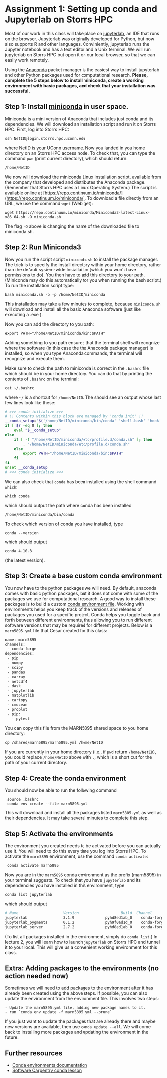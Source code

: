 # Assignment 1: Setting up conda and Jupyterlab on Storrs HPC


Most of our work in this class will take place on
[jupyterlab](https://jupyterlab.readthedocs.io/en/stable/), an IDE that runs on
the browser. Jupyterlab was originally developed for Python, but now also
supports R and other languages. Conviniently, jupyterlab runs the Jupyter
notebook and has a text editor and a Unix terminal. We will run jupyterlab on Storrs HPC
but open it on our local browser, so that we can easily work remotely.

Using the [Anaconda](https://www.anaconda.com) packet manager is the easiest way to install jupyterlab and other Python packages used for computational research. **Please, complete the 5 steps below to
install miniconda, create a working environment with basic packages, and
check that your installation was successful.**

## Step 1: Install [miniconda](https://docs.conda.io/en/latest/miniconda.html) in user space.

Miniconda is a mini version of Anaconda that includes just conda and its dependencies. We will download an
installation script and run it on Storrs HPC. First, log into Storrs HPC:

    ssh NetID@login.storrs.hpc.uconn.edu

where NetID is your UConn username. Now you landed in you home directory on an Storrs HPC access node. To check
that, you can type the command `pwd` (print current directory), which should return:

    /home/NetID

We now will download the miniconda Linux installation script, available from the company that developed
and distributes the Anaconda package. (Remember that Storrs HPC uses a Linux Operating System.) The script is available online at [https://repo.continuum.io/miniconda/](https://repo.continuum.io/miniconda/). To download a file
directly from an URL, we use the command `wget` (Web get):

    wget https://repo.continuum.io/miniconda/Miniconda3-latest-Linux-x86_64.sh -O miniconda.sh

The flag `-O` above is changing the name of the downloaded file to miniconda.sh.

## Step 2: Run Miniconda3

Now you run the script script `miniconda.sh` to install the package manager. The trick is to specify the install directory within your home directory, rather than the default system-wide installation (which you won't have permissions to do). You then have to add this directory to your path. (Miniconda may do this automatically for you when running the bash script.) To run the installation script type:

    bash miniconda.sh -b -p /home/NetID/miniconda

This installation may take a few minutes to complete, because `miniconda.sh` will download and install all the basic Anaconda software (just like executing a .exe ).

Now you can add the directory to you path:

    export PATH="/home/NetID/miniconda/bin:$PATH"

Adding something to you path ensures that the terminal shell will recognize where the software (in this case the the Anaconda package manager) is installed, so when you type Anaconda commands, the terminal will recognize and execute them.

Make sure to check the path to miniconda is correct in the `.bashrc` file which should be in your home directory. You can do that by printing the contents of `.bashrc` on the terminal:

    cat ~/.bashrc

where `~/` is a shortcut for `/home/NetID`. The should see an output whose last few lines look like these:

```Bash
# >>> conda initialize >>>
# !! Contents within this block are managed by 'conda init' !!
__conda_setup="$('/home/NetID/miniconda/bin/conda' 'shell.bash' 'hook' 2> /dev/null)"
if [ $? -eq 0 ]; then
    eval "$__conda_setup"
else
    if [ -f "/home/NetID/miniconda/etc/profile.d/conda.sh" ]; then
        . "/home/NetID/miniconda/etc/profile.d/conda.sh"
    else
        export PATH="/home/NetID/miniconda/bin:$PATH"
    fi
fi
unset __conda_setup
# <<< conda initialize <<<
```

We can also check that `conda` has been installed using the shell command `which`:

    which conda

which should output the path where conda has been installed

    /home/NetID/miniconda/bin/conda

To check which version of conda you have installed, type

    conda --version

which should output

    conda 4.10.3

(the latest version).


## Step 3: Create a base custom conda environment
You now have to the python packages we will need. By default, anaconda comes with basic
python packages, but it does not come with some of the packages we use for computational research. A good way to install these packages is to build a custom [conda environment file](https://docs.conda.io/projects/conda/en/latest/user-guide/tasks/manage-environments.html#creating-an-environment-from-an-environment-yml-file). Working with environments helps you keep track of the versions and releases of packages you used for a specific project. Conda helps you toggle back and forth between different environments, thus allowing you to run different software versions that may be required for different projects.  Below is a `marn5895.yml` file that Cesar created for this class:

```BASH
name: marn5895
channels:
 - conda-forge
dependencies:
 - pip
 - numpy
 - scipy
 - pandas
 - xarray
 - netcdf4
 - dask
 - jupyterlab
 - matplotlib
 - cartopy
 - cmocean
 - proplot
 - pip:
   - pytest
```

You can copy this file from the MARN5895 shared space to you home directory:

    cp /shared/marn5895/marn5895.yml /home/NetID

If you are currently in your home directory (i.e., if `pwd` return `/home/NetID`), you could
replace `/home/NetID` above with `.`, which is a short cut for the path of your current directory.

## Step 4: Create the conda environment

You should now be able to run the following command

     source .bashrc
     conda env create --file marn5895.yml

This will download and install all the packages listed `marn5805.yml` as well as their dependencies. It may take several minutes to complete this step.

## Step 5: Activate the environments

The environment you created needs to be activated before you can actually use it. You will need to do this every time
you log into Storrs HPC. To activate the `marn5895` environment, use the command `conda activate`:

     conda activate marn5895

Now you are in the `marn5895` conda environment as the prefix (marn5895) in your terminal suggests. To check that you have
`jupyterlab` and its dependencies you have installed in this environment, type

    conda list jupyterlab

which should output
```BASH
# Name                    Version                   Build  Channel
jupyterlab                3.1.9              pyhd8ed1ab_0    conda-forge
jupyterlab_pygments       0.1.2              pyh9f0ad1d_0    conda-forge
jupyterlab_server         2.7.2              pyhd8ed1ab_0    conda-forge
```
(To list all packages installed in the environment, simply do `conda list`.) In lecture 2, you will learn how to launch `jupyterlab`
on Storrs HPC and tunnel it to your local. This will give us a convenient working environment for this class.


## Extra: Adding packages to the environments (no action needed now)

Sometimes we will need to add packages to the environment after it has already been created using the above steps. If possible, you can also update the environment from the environment file. This involves two steps:

    - Update the marn5895.yml file, adding new package names to it.
    - run `conda env update -f marn5895.yml --prune`

If you just want to update the packages that are already there and maybe new versions are available, then use `conda update --all`. We will come back to installing more packages and updating the environment in the future.

## Further resources

  - [Conda environments documentation](https://conda.io/projects/conda/en/latest/user-guide/tasks/manage-environments.html#activating-an-environment)
  - [Software Carpentry conda lesson](https://carpentries-incubator.github.io/introduction-to-conda-for-data-scientists/setup/)
